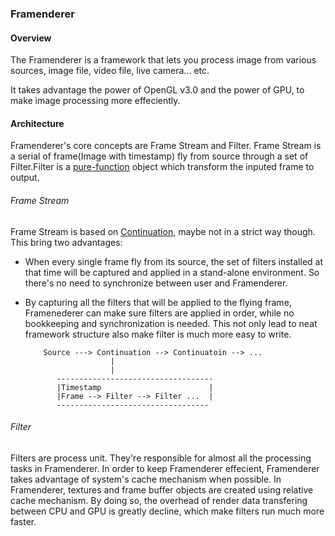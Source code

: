 ### Framenderer

#### Overview
The Framenderer is a framework that lets you process image from various sources, image file, video file, live camera... etc. 

It takes advantage the power of OpenGL v3.0 and the power of GPU, to make image processing more effeciently.

#### Architecture
Framenderer's core concepts are Frame Stream and Filter. Frame Stream is a serial of frame(Image with timestamp) fly from source through a set of Filter.Filter is a [pure-function](https://en.wikipedia.org/wiki/Pure_function) object which transform the inputed frame to output.

###### Frame Stream
Frame Stream is based on [Continuation](https://wiki.haskell.org/Continuation), maybe not in a strict way though. This bring two advantages:
- When every single frame fly from its source, the set of filters installed at that time will be captured and applied in a stand-alone environment. So there's no need to synchronize between user and Framenderer.
- By capturing all the filters that will be applied to the flying frame, Framenederer can make sure filters are applied in order, while no bookkeeping and synchronization is needed. This not only lead to neat framework structure also make filter is much more easy to write.

          Source ---> Continuation --> Continuatoin --> ...
                         |
                         |
             -----------------------------------
             |Timestamp                        |
             |Frame --> Filter --> Filter ...  |
             ----------------------------------

###### Filter
Filters are process unit. They're responsible for almost all the processing tasks in Framenderer. 
In order to keep Framenderer effecient, Framenderer takes advantage of system's cache mechanism when possible. In Framenderer, textures and frame buffer objects are created using relative cache mechanism. By doing so, the overhead of render data transfering between CPU and GPU is greatly decline, which make filters run much more faster.
